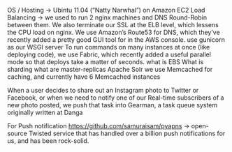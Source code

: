 OS / Hosting  -> Ubintu 11.04 (“Natty Narwhal”) on Amazon EC2
Load Balancing -> we used to run 2 nginx machines and DNS Round-Robin between them. 
We also terminate our SSL at the ELB level, which lessens the CPU load on nginx. We use Amazon’s Route53 for DNS, which they’ve recently added a pretty good GUI tool for in the AWS console.
use gunicorn as our WSGI server 
To run commands on many instances at once (like deploying code), we use Fabric, which recently added a useful parallel mode so that deploys take a matter of seconds.
what is EBS 
What is sharding 
what are master-replicas
Apache Solr
we use Memcached for caching, and currently have 6 Memcached instances

When a user decides to share out an Instagram photo to Twitter or Facebook, or when we need to notify one of our Real-time subscribers of a new photo posted, we push that task into Gearman, a task queue system originally written at Danga

For Push notification https://github.com/samuraisam/pyapns -> open-source Twisted service that has handled over a billion push notifications for us, and has been rock-solid.


  
